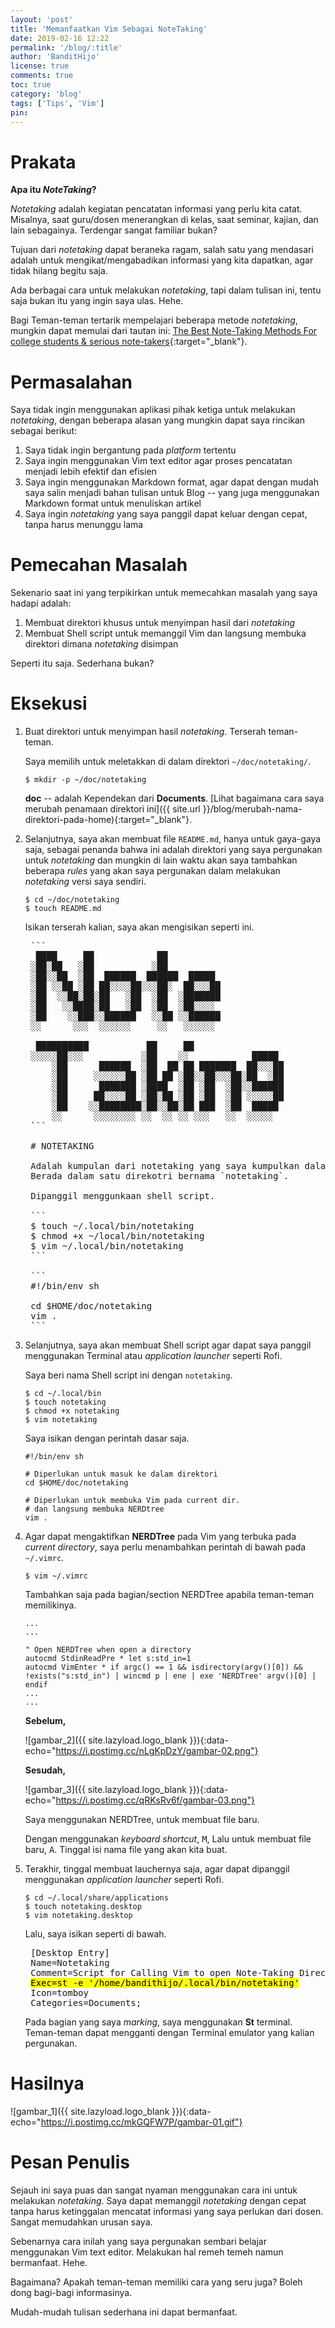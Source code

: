 ```yaml
---
layout: 'post'
title: 'Memanfaatkan Vim Sebagai NoteTaking'
date: 2019-02-16 12:22
permalink: '/blog/:title'
author: 'BanditHijo'
license: true
comments: true
toc: true
category: 'blog'
tags: ['Tips', 'Vim']
pin:
---
```


<!-- BANNER OF THE POST -->
<!-- <img class="post&#45;body&#45;img" src="{{ site.lazyload.logo_blank_banner }}" data&#45;echo="#" alt="banner"> -->

# Prakata

**Apa itu *NoteTaking*?**

*Notetaking* adalah kegiatan pencatatan informasi yang perlu kita catat. Misalnya, saat guru/dosen menerangkan di kelas, saat seminar, kajian, dan lain sebagainya. Terdengar sangat familiar bukan?

Tujuan dari *notetaking* dapat beraneka ragam, salah satu yang mendasari adalah untuk mengikat/mengabadikan informasi yang kita dapatkan, agar tidak hilang begitu saja.

Ada berbagai cara untuk melakukan *notetaking*, tapi dalam tulisan ini, tentu saja bukan itu yang ingin saya ulas. Hehe.

Bagi Teman-teman tertarik mempelajari beberapa metode *notetaking*, mungkin dapat memulai dari tautan ini: [The Best Note-Taking Methods For college students & serious note-takers](https://medium.goodnotes.com/the-best-note-taking-methods-for-college-students-451f412e264e){:target="_blank"}.

# Permasalahan

Saya tidak ingin menggunakan aplikasi pihak ketiga untuk melakukan *notetaking*, dengan beberapa alasan yang mungkin dapat saya rincikan sebagai berikut:

1. Saya tidak ingin bergantung pada *platform* tertentu
2. Saya ingin menggunakan Vim text editor agar proses pencatatan menjadi lebih efektif dan efisien
3. Saya ingin menggunakan Markdown format, agar dapat dengan mudah saya salin menjadi bahan tulisan untuk Blog -- yang juga menggunakan Markdown format untuk menuliskan artikel
4. Saya ingin *notetaking* yang saya panggil dapat keluar dengan cepat, tanpa harus menunggu lama

# Pemecahan Masalah

Sekenario saat ini yang terpikirkan untuk memecahkan masalah yang saya hadapi adalah:

1. Membuat direktori khusus untuk menyimpan hasil dari *notetaking*
2. Membuat Shell script untuk memanggil Vim dan langsung membuka direktori dimana *notetaking* disimpan

Seperti itu saja. Sederhana bukan?

# Eksekusi

1. Buat direktori untuk menyimpan hasil *notetaking*. Terserah teman-teman.

    Saya memilih untuk meletakkan di dalam direktori `~/doc/notetaking/`.

    ```
    $ mkdir -p ~/doc/notetaking
    ```

    **doc** -- adalah Kependekan dari **Documents**. [Lihat bagaimana cara saya merubah penamaan direktori ini]({{ site.url }}/blog/merubah-nama-direktori-pada-home){:target="_blank"}.

2. Selanjutnya, saya akan membuat file `README.md`, hanya untuk gaya-gaya saja, sebagai penanda bahwa ini adalah direktori yang saya pergunakan untuk *notetaking* dan mungkin di lain waktu akan saya tambahkan beberapa *rules* yang akan saya pergunakan dalam melakukan *notetaking* versi saya sendiri.

    ```
    $ cd ~/doc/notetaking
    $ touch README.md
    ```

    Isikan terserah kalian, saya akan mengisikan seperti ini.

    <pre>
    &#96;&#96;&#96;
     ████     ██            ██
    ░██░██   ░██           ░██
    ░██░░██  ░██  ██████  ██████  █████
    ░██ ░░██ ░██ ██░░░░██░░░██░  ██░░░██
    ░██  ░░██░██░██   ░██  ░██  ░███████
    ░██   ░░████░██   ░██  ░██  ░██░░░░
    ░██    ░░███░░██████   ░░██ ░░██████
    ░░      ░░░  ░░░░░░     ░░   ░░░░░░

     ██████████           ██     ██
    ░░░░░██░░░           ░██    ░░            █████
        ░██      ██████  ░██  ██ ██ ███████  ██░░░██
        ░██     ░░░░░░██ ░██ ██ ░██░░██░░░██░██  ░██
        ░██      ███████ ░████  ░██ ░██  ░██░░██████
        ░██     ██░░░░██ ░██░██ ░██ ░██  ░██ ░░░░░██
        ░██    ░░████████░██░░██░██ ███  ░██  █████
        ░░      ░░░░░░░░ ░░  ░░ ░░ ░░░   ░░  ░░░░░
    &#96;&#96;&#96;

    &#35; NOTETAKING

    Adalah kumpulan dari notetaking yang saya kumpulkan dalam format markdown.
    Berada dalam satu direkotri bernama `notetaking`.

    Dipanggil menggunkaan shell script.

    &#96;&#96;&#96;
    $ touch ~/.local/bin/notetaking
    $ chmod +x ~/local/bin/notetaking
    $ vim ~/.local/bin/notetaking
    &#96;&#96;&#96;

    &#96;&#96;&#96;
    #!/bin/env sh

    cd $HOME/doc/notetaking
    vim .
    &#96;&#96;&#96;</pre>

3. Selanjutnya, saya akan membuat Shell script agar dapat saya panggil menggunakan Terminal atau *application launcher* seperti Rofi.

    Saya beri nama Shell script ini dengan `notetaking`.

    ```
    $ cd ~/.local/bin
    $ touch notetaking
    $ chmod +x notetaking
    $ vim notetaking
    ```

    Saya isikan dengan perintah dasar saja.

    ```
    #!/bin/env sh

    # Diperlukan untuk masuk ke dalam direktori
    cd $HOME/doc/notetaking

    # Diperlukan untuk membuka Vim pada current dir.
    # dan langsung membuka NERDtree
    vim .
    ```

4. Agar dapat mengaktifkan **NERDTree** pada Vim yang terbuka pada *current directory*, saya perlu menambahkan perintah di bawah pada `~/.vimrc`.

    ```
    $ vim ~/.vimrc
    ```
    Tambahkan saja pada bagian/section NERDTree apabila teman-teman memilikinya.
    ```
    ...
    ...

    " Open NERDTree when open a directory
    autocmd StdinReadPre * let s:std_in=1
    autocmd VimEnter * if argc() == 1 && isdirectory(argv()[0]) && !exists("s:std_in") | wincmd p | ene | exe 'NERDTree' argv()[0] | endif
    ...
    ...
    ```

    **Sebelum,**

    ![gambar_2]({{ site.lazyload.logo_blank }}){:data-echo="https://i.postimg.cc/nLgKpDzY/gambar-02.png"}

    **Sesudah,**

    ![gambar_3]({{ site.lazyload.logo_blank }}){:data-echo="https://i.postimg.cc/qRKsRv6f/gambar-03.png"}

    Saya menggunakan NERDTree, untuk membuat file baru.

    Dengan menggunakan *keyboard shortcut*, <kbd>M</kbd>, Lalu untuk membuat file baru, <kbd>A</kbd>. Tinggal isi nama file yang akan kita buat.

5. Terakhir, tinggal membuat lauchernya saja, agar dapat dipanggil menggunakan *application launcher* seperti Rofi.

    ```
    $ cd ~/.local/share/applications
    $ touch notetaking.desktop
    $ vim notetaking.desktop
    ```

    Lalu, saya isikan seperti di bawah.

    <pre>
    [Desktop Entry]
    Name=Notetaking
    Comment=Script for Calling Vim to open Note-Taking Directory
    <mark>Exec=st -e '/home/bandithijo/.local/bin/notetaking'</mark>
    Icon=tomboy
    Categories=Documents;</pre>

    Pada bagian yang saya *marking*, saya menggunakan **St** terminal. Teman-teman dapat mengganti dengan Terminal emulator yang kalian pergunakan.

# Hasilnya

![gambar_1]({{ site.lazyload.logo_blank }}){:data-echo="https://i.postimg.cc/mkGQFW7P/gambar-01.gif"}

# Pesan Penulis

Sejauh ini saya puas dan sangat nyaman menggunakan cara ini untuk melakukan *notetaking*. Saya dapat memanggil *notetaking* dengan cepat tanpa harus ketinggalan mencatat informasi yang saya perlukan dari dosen. Sangat memudahkan urusan saya.

Sebenarnya cara inilah yang saya pergunakan sembari belajar menggunakan Vim text editor. Melakukan hal remeh temeh namun bermanfaat. Hehe.

Bagaimana? Apakah teman-teman memiliki cara yang seru juga? Boleh dong bagi-bagi informasinya.

Mudah-mudah tulisan sederhana ini dapat bermanfaat.

